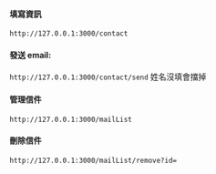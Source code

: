 #### 填寫資訊
`http://127.0.0.1:3000/contact`

#### 發送 email:
`http://127.0.0.1:3000/contact/send`
姓名沒填會擋掉

#### 管理信件
`http://127.0.0.1:3000/mailList`

#### 刪除信件
`http://127.0.0.1:3000/mailList/remove?id=`